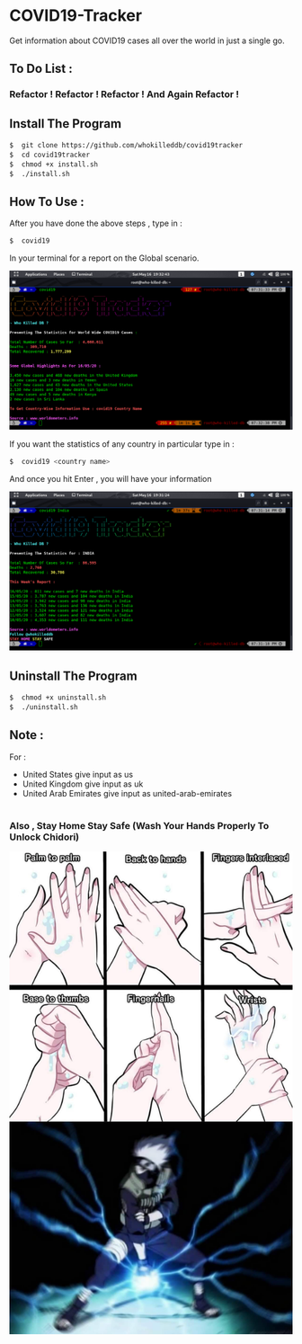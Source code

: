# COVID19-Tracker

Get information about COVID19 cases all over the world in just a single go.

## To Do List :
### Refactor ! Refactor ! Refactor ! And Again Refactor !

## Install The Program

```bash
$  git clone https://github.com/whokilleddb/covid19tracker
$  cd covid19tracker
$  chmod +x install.sh
$  ./install.sh
```

## How To Use : 
After you have done the above steps , type in :

```bash
$  covid19
```

In your terminal for a report on the Global scenario.

![](https://github.com/whokilleddb/covid19tracker/blob/master/Images/SS1.png)

If you want the statistics of any country in particular type in : 

```bash
$  covid19 <country name>
```

And once you hit Enter , you will have your information

![](https://github.com/whokilleddb/covid19tracker/blob/master/Images/SS2.png)

## Uninstall The Program

```bash
$  chmod +x uninstall.sh
$  ./uninstall.sh
```
## Note :

For :
* United States give input as us
* United Kingdom give input as uk
* United Arab Emirates give input as united-arab-emirates
#
#

### Also , Stay Home Stay Safe (Wash Your Hands Properly To Unlock Chidori)


![](https://github.com/whokilleddb/covid19tracker/blob/master/Images/staysafe.png)
